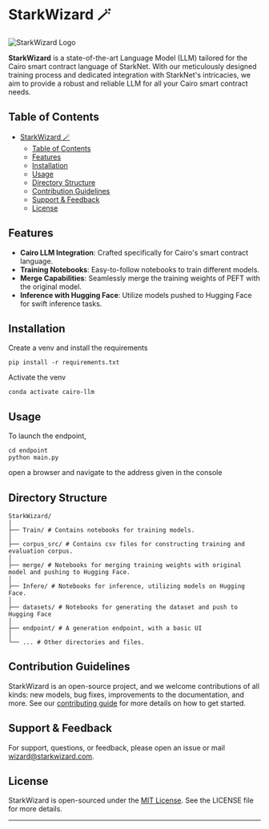 # StarkWizard 🪄

![StarkWizard Logo](path_to_logo/StarkWizard_logo.png)

**StarkWizard** is a state-of-the-art Language Model (LLM) tailored for the Cairo smart contract language of StarkNet. With our meticulously designed training process and dedicated integration with StarkNet's intricacies, we aim to provide a robust and reliable LLM for all your Cairo smart contract needs.

## Table of Contents
- [StarkWizard 🪄](#starkwizard-)
  - [Table of Contents](#table-of-contents)
  - [Features](#features)
  - [Installation](#installation)
  - [Usage](#usage)
  - [Directory Structure](#directory-structure)
  - [Contribution Guidelines](#contribution-guidelines)
  - [Support \& Feedback](#support--feedback)
  - [License](#license)

## Features
- **Cairo LLM Integration**: Crafted specifically for Cairo's smart contract language.
- **Training Notebooks**: Easy-to-follow notebooks to train different models.
- **Merge Capabilities**: Seamlessly merge the training weights of PEFT with the original model.
- **Inference with Hugging Face**: Utilize models pushed to Hugging Face for swift inference tasks.

## Installation
Create a venv and install the requirements
```conda create -n cairo-llm python=x.x anaconda <-- replace x.x by your python version 9.x minimum
pip install -r requirements.txt
```

Activate the venv
```
conda activate cairo-llm
```

## Usage
To launch the endpoint, 

```
cd endpoint
python main.py
```

open a browser and navigate to the address given in the console

## Directory Structure
```
StarkWizard/
│
├── Train/ # Contains notebooks for training models.
│
├── corpus_src/ # Contains csv files for constructing training and evaluation corpus.
│
├── merge/ # Notebooks for merging training weights with original model and pushing to Hugging Face.
│
├── Infere/ # Notebooks for inference, utilizing models on Hugging Face.
│
├── datasets/ # Notebooks for generating the dataset and push to Hugging Face
│
├── endpoint/ # A generation endpoint, with a basic UI
│
└── ... # Other directories and files.
```

## Contribution Guidelines
StarkWizard is an open-source project, and we welcome contributions of all kinds: new models, bug fixes, improvements to the documentation, and more. See our [contributing guide](CONTRIBUTING.md) for more details on how to get started.

## Support & Feedback
For support, questions, or feedback, please open an issue or mail wizard@starkwizard.com.

## License
StarkWizard is open-sourced under the [MIT License](LICENSE). See the LICENSE file for more details.

---
